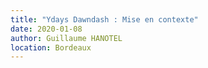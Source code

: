 ```yaml
---
title: "Ydays Dawndash : Mise en contexte"
date: 2020-01-08
author: Guillaume HANOTEL
location: Bordeaux
---
```




